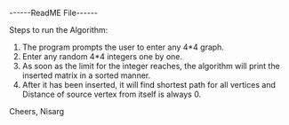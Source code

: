 ------ReadME File------

Steps to run the Algorithm: 

1) The program prompts the user to enter any 4*4 graph. 
2) Enter any random 4*4 integers one by one. 
3) As soon as the limit for the integer reaches, the algorithm will print the inserted matrix in a sorted manner. 
4) After it has been inserted, it will find shortest path for all vertices and  Distance of source vertex from itself is always 0.


Cheers, 
Nisarg 
